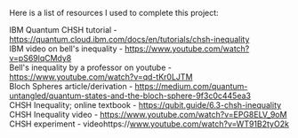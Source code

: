 Here is a list of resources I used to complete this project:<br />

IBM Quantum CHSH tutorial - https://quantum.cloud.ibm.com/docs/en/tutorials/chsh-inequality <br />
IBM video on bell's inequality - https://www.youtube.com/watch?v=pS69lqCMdy8 <br />
Bell's inequality by a professor on youtube - https://www.youtube.com/watch?v=qd-tKr0LJTM <br />
Bloch Spheres article/derivation - https://medium.com/quantum-untangled/quantum-states-and-the-bloch-sphere-9f3c0c445ea3 <br />
CHSH Inequality; online textbook - https://qubit.guide/6.3-chsh-inequality <br />
CHSH Inequality video - https://www.youtube.com/watch?v=EPG8ELV_9oM <br />
CHSH experiment - videohttps://www.youtube.com/watch?v=WT91B2tyO2k <br />

